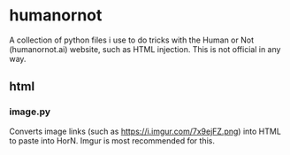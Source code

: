 # humanornot

A collection of python files i use to do tricks with the Human or Not (humanornot.ai) website, such as HTML injection.
This is not official in any way.


## html

### image.py

Converts image links (such as https://i.imgur.com/7x9ejFZ.png) into HTML to paste into HorN.
Imgur is most recommended for this.
